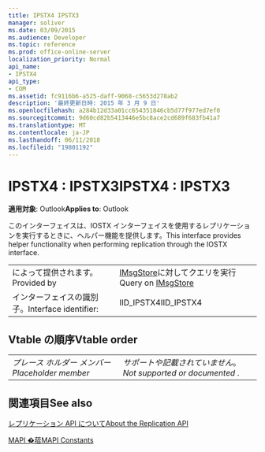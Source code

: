 ```yaml
---
title: IPSTX4 IPSTX3
manager: soliver
ms.date: 03/09/2015
ms.audience: Developer
ms.topic: reference
ms.prod: office-online-server
localization_priority: Normal
api_name:
- IPSTX4
api_type:
- COM
ms.assetid: fc9116b6-a525-daff-9068-c5653d278ab2
description: '最終更新日時: 2015 年 3 月 9 日'
ms.openlocfilehash: a284b12d33a01cc654351846cb5d77f977ed7ef0
ms.sourcegitcommit: 9d60cd82b5413446e5bc8ace2cd689f683fb41a7
ms.translationtype: MT
ms.contentlocale: ja-JP
ms.lasthandoff: 06/11/2018
ms.locfileid: "19801192"
---
```

# <a name="ipstx4--ipstx3"></a><span data-ttu-id="9c175-103">IPSTX4 : IPSTX3</span><span class="sxs-lookup"><span data-stu-id="9c175-103">IPSTX4 : IPSTX3</span></span>

  
  
<span data-ttu-id="9c175-104">**適用対象**: Outlook</span><span class="sxs-lookup"><span data-stu-id="9c175-104">**Applies to**: Outlook</span></span> 
  
<span data-ttu-id="9c175-105">このインターフェイスは、IOSTX インターフェイスを使用するレプリケーションを実行するときに、ヘルパー機能を提供します。</span><span class="sxs-lookup"><span data-stu-id="9c175-105">This interface provides helper functionality when performing replication through the IOSTX interface.</span></span>
  
|||
|:-----|:-----|
|<span data-ttu-id="9c175-106">によって提供されます。</span><span class="sxs-lookup"><span data-stu-id="9c175-106">Provided by</span></span>  <br/> |<span data-ttu-id="9c175-107">[IMsgStore](imsgstoreimapiprop.md)に対してクエリを実行</span><span class="sxs-lookup"><span data-stu-id="9c175-107">Query on [IMsgStore](imsgstoreimapiprop.md)</span></span> <br/> |
|<span data-ttu-id="9c175-108">インターフェイスの識別子。</span><span class="sxs-lookup"><span data-stu-id="9c175-108">Interface identifier:</span></span>  <br/> |<span data-ttu-id="9c175-109">IID_IPSTX4</span><span class="sxs-lookup"><span data-stu-id="9c175-109">IID_IPSTX4</span></span>  <br/> |
   
## <a name="vtable-order"></a><span data-ttu-id="9c175-110">Vtable の順序</span><span class="sxs-lookup"><span data-stu-id="9c175-110">Vtable order</span></span>

|||
|:-----|:-----|
| <span data-ttu-id="9c175-111">*プレース ホルダー メンバー*</span><span class="sxs-lookup"><span data-stu-id="9c175-111">*Placeholder member*</span></span>  <br/> | <span data-ttu-id="9c175-112">*サポートや記載されていません*。</span><span class="sxs-lookup"><span data-stu-id="9c175-112">*Not supported or documented*  .</span></span>  <br/> |
   
## <a name="see-also"></a><span data-ttu-id="9c175-113">関連項目</span><span class="sxs-lookup"><span data-stu-id="9c175-113">See also</span></span>



[<span data-ttu-id="9c175-114">レプリケーション API について</span><span class="sxs-lookup"><span data-stu-id="9c175-114">About the Replication API</span></span>](about-the-replication-api.md)
  
[<span data-ttu-id="9c175-115">MAPI �萔</span><span class="sxs-lookup"><span data-stu-id="9c175-115">MAPI Constants</span></span>](mapi-constants.md)

